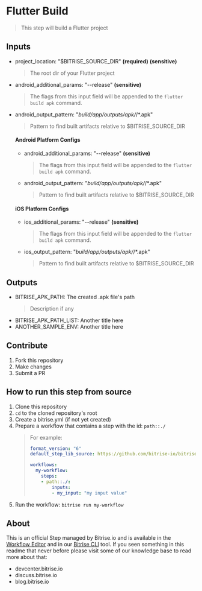 # Flutter Build

> This step will build a Flutter project

## Inputs

- project_location: "$BITRISE_SOURCE_DIR" __(required)__ __(sensitive)__
    > The root dir of your Flutter project
- android_additional_params: "--release" __(sensitive)__
    > The flags from this input field will be appended to the `flutter build apk` command.
- android_output_pattern: "*build/app/outputs/apk/*/*.apk"
    > Pattern to find built artifacts relative to $BITRISE_SOURCE_DIR
  #### Android Platform Configs
    - android_additional_params: "--release" __(sensitive)__
        > The flags from this input field will be appended to the `flutter build apk` command.
    - android_output_pattern: "*build/app/outputs/apk/*/*.apk"
        > Pattern to find built artifacts relative to $BITRISE_SOURCE_DIR
  #### iOS Platform Configs
    - ios_additional_params: "--release" __(sensitive)__
        > The flags from this input field will be appended to the `flutter build apk` command.
    - ios_output_pattern: "*build/app/outputs/apk/*/*.apk"
        > Pattern to find built artifacts relative to $BITRISE_SOURCE_DIR

## Outputs

- BITRISE_APK_PATH: The created .apk file's path
    > Description if any
- BITRISE_APK_PATH_LIST: Another title here
- ANOTHER_SAMPLE_ENV: Another title here

## Contribute

1. Fork this repository
1. Make changes
1. Submit a PR

## How to run this step from source

1. Clone this repository
1. `cd` to the cloned repository's root
1. Create a bitrise.yml (if not yet created)
1. Prepare a workflow that contains a step with the id: `path::./`
    > For example:
    > ```yaml
    > format_version: "6"
    > default_step_lib_source: https://github.com/bitrise-io/bitrise-steplib.git
    > 
    > workflows:
    >   my-workflow:
    >     steps:
    >     - path::./:
    >         inputs: 
    >         - my_input: "my input value"
    > ```
1. Run the workflow: `bitrise run my-workflow`

## About
This is an official Step managed by Bitrise.io and is available in the [Workflow Editor](https://www.bitrise.io/features/workflow-editor) and in our [Bitrise CLI](https://github.com/bitrise-io/bitrise) tool. If you seen something in this readme that never before please visit some of our knowledge base to read more about that:
  - devcenter.bitrise.io
  - discuss.bitrise.io
  - blog.bitrise.io
